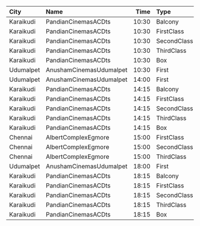 | City      | Name                    |  Time | Type        | Price | Capacity | Booked |
| :-------- | :---------------------- | ----: | :---------- | ----: | -------: | -----: |
| Karaikudi | PandianCinemasACDts     | 10:30 | Balcony     |  119₹ |      152 |    152 |
| Karaikudi | PandianCinemasACDts     | 10:30 | FirstClass  |  119₹ |      116 |     86 |
| Karaikudi | PandianCinemasACDts     | 10:30 | SecondClass |  119₹ |      397 |    198 |
| Karaikudi | PandianCinemasACDts     | 10:30 | ThirdClass  |  119₹ |       92 |     92 |
| Karaikudi | PandianCinemasACDts     | 10:30 | Box         |  119₹ |       12 |     12 |
| Udumalpet | AnushamCinemasUdumalpet | 10:30 | First       |  120₹ |      664 |    497 |
| Udumalpet | AnushamCinemasUdumalpet | 14:00 | First       |  120₹ |      664 |    497 |
| Karaikudi | PandianCinemasACDts     | 14:15 | Balcony     |  119₹ |      152 |    152 |
| Karaikudi | PandianCinemasACDts     | 14:15 | FirstClass  |  119₹ |      116 |     91 |
| Karaikudi | PandianCinemasACDts     | 14:15 | SecondClass |  119₹ |      397 |    198 |
| Karaikudi | PandianCinemasACDts     | 14:15 | ThirdClass  |  119₹ |       92 |     92 |
| Karaikudi | PandianCinemasACDts     | 14:15 | Box         |  119₹ |       12 |     12 |
| Chennai   | AlbertComplexEgmore     | 15:00 | FirstClass  |   95₹ |      158 |    102 |
| Chennai   | AlbertComplexEgmore     | 15:00 | SecondClass |   75₹ |       84 |     42 |
| Chennai   | AlbertComplexEgmore     | 15:00 | ThirdClass  |   50₹ |       28 |     14 |
| Udumalpet | AnushamCinemasUdumalpet | 18:00 | First       |  120₹ |      664 |    497 |
| Karaikudi | PandianCinemasACDts     | 18:15 | Balcony     |  119₹ |      152 |    152 |
| Karaikudi | PandianCinemasACDts     | 18:15 | FirstClass  |  119₹ |      116 |     86 |
| Karaikudi | PandianCinemasACDts     | 18:15 | SecondClass |  119₹ |      397 |    198 |
| Karaikudi | PandianCinemasACDts     | 18:15 | ThirdClass  |  119₹ |       92 |     92 |
| Karaikudi | PandianCinemasACDts     | 18:15 | Box         |  119₹ |       12 |     12 |